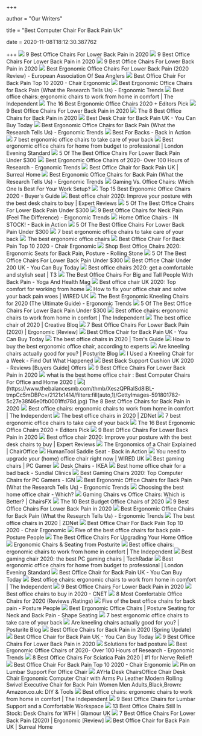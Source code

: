+++
        
author = "Our Writers"
        
title = "Best Computer Chair For Back Pain Uk"
        
date = 2020-11-08T18:12:30.387762
        
+++
[ ![](https://www.btod.com/blog/wp-content/uploads/2018/10/best-chairs-lower-back-support-1-ergohuman.jpg)](https://www.btod.com/blog/wp-content/uploads/2018/10/best-chairs-lower-back-support-1-ergohuman.jpg) 9 Best Office Chairs For Lower Back Pain in 2020
[ ![](https://i.ytimg.com/vi/uySCdDGrRK0/maxresdefault.jpg)](https://i.ytimg.com/vi/uySCdDGrRK0/maxresdefault.jpg) 9 Best Office Chairs For Lower Back Pain in 2020
[ ![](https://www.btod.com/blog/wp-content/uploads/2019/11/9-best-office-chairs-lower-back-pain-blog-header-1.jpg)](https://www.btod.com/blog/wp-content/uploads/2019/11/9-best-office-chairs-lower-back-pain-blog-header-1.jpg) 9 Best Office Chairs For Lower Back Pain in 2020
[ ![](https://efsa.co.uk/wp-content/uploads/2020/01/chairs.jpg)](https://efsa.co.uk/wp-content/uploads/2020/01/chairs.jpg) Best Ergonomic Office Chairs For Lower Back Pain (2020 Review) - European  Association Of Sea Anglers
[ ![](https://chairergonomic.co.uk/wp-content/uploads/2018/04/31sqcdcvqJL.jpg)](https://chairergonomic.co.uk/wp-content/uploads/2018/04/31sqcdcvqJL.jpg) Best Office Chair For Back Pain Top 10 2020 - Chair Ergonomic
[ ![](http://ergonomictrends.com/wp-content/uploads/2018/01/Duramont-Ergonomic-Office-Chair-review.jpg)](http://ergonomictrends.com/wp-content/uploads/2018/01/Duramont-Ergonomic-Office-Chair-review.jpg) Best Ergonomic Office Chairs for Back Pain (What the Research Tells Us) -  Ergonomic Trends
[ ![](https://static.independent.co.uk/s3fs-public/thumbnails/image/2020/03/16/16/best-ergonomic-office-chairs-indybest.jpg)](https://static.independent.co.uk/s3fs-public/thumbnails/image/2020/03/16/16/best-ergonomic-office-chairs-indybest.jpg) Best office chairs: ergonomic chairs to work from home in comfort | The  Independent
[ ![](https://i.ytimg.com/vi/7YVTS6Yj4Co/maxresdefault.jpg)](https://i.ytimg.com/vi/7YVTS6Yj4Co/maxresdefault.jpg) The 16 Best Ergonomic Office Chairs 2020 + Editors Pick
[ ![](https://www.btod.com/blog/wp-content/uploads/2018/10/best-chairs-lower-back-support-2-vera.jpg)](https://www.btod.com/blog/wp-content/uploads/2018/10/best-chairs-lower-back-support-2-vera.jpg) 9 Best Office Chairs For Lower Back Pain in 2020
[ ![](https://www.thebalancesmb.com/thmb/9U3S19mn6KmviCa9emPCfbqumE0=/640x640/smart/filters:no_upscale()/717tpSVhAvL._SL1001_-5b5f3e8a46e0fb0050e83f91.jpg)](https://www.thebalancesmb.com/thmb/9U3S19mn6KmviCa9emPCfbqumE0=/640x640/smart/filters:no_upscale()/717tpSVhAvL._SL1001_-5b5f3e8a46e0fb0050e83f91.jpg) The 8 Best Office Chairs for Back Pain in 2020
[ ![](https://cdn.statically.io/img/www.finexo.co.uk/wp-content/uploads/2020/07/best-desk-chair-for-back-pain-Uk.jpg?quality=100&f=auto)](https://cdn.statically.io/img/www.finexo.co.uk/wp-content/uploads/2020/07/best-desk-chair-for-back-pain-Uk.jpg?quality=100&f=auto) Best Desk Chair for Back Pain UK - You Can Buy Today
[ ![](http://ergonomictrends.com/wp-content/uploads/2019/01/ergohuman-LEM4ERG-r-review.jpg)](http://ergonomictrends.com/wp-content/uploads/2019/01/ergohuman-LEM4ERG-r-review.jpg) Best Ergonomic Office Chairs for Back Pain (What the Research Tells Us) -  Ergonomic Trends
[ ![](https://cdn.backinaction.co.uk/images/pages/hero/Varier_Thatsit_Homeoffice_square2_h500_h400.jpg)](https://cdn.backinaction.co.uk/images/pages/hero/Varier_Thatsit_Homeoffice_square2_h500_h400.jpg) Best For Backs - Back in Action
[ ![](https://inews-prd-a-images.s3.eu-west-2.amazonaws.com/content/uploads/2019/01/best-ergonomic-office-chairs.png)](https://inews-prd-a-images.s3.eu-west-2.amazonaws.com/content/uploads/2019/01/best-ergonomic-office-chairs.png) 7 best ergonomic office chairs to take care of your back
[ ![](https://static.standard.co.uk/s3fs-public/thumbnails/image/2020/06/19/10/office-chairs.jpg?w968)](https://static.standard.co.uk/s3fs-public/thumbnails/image/2020/06/19/10/office-chairs.jpg?w968) Best ergonomic office chairs for home from budget to professional | London  Evening Standard
[ ![](https://cdn.paindoctor.com/wp-content/uploads/2018/01/poly-bark-ergonomic-office-chair.jpg)](https://cdn.paindoctor.com/wp-content/uploads/2018/01/poly-bark-ergonomic-office-chair.jpg) 5 Of The Best Office Chairs For Lower Back Pain Under $300
[ ![](http://ergonomictrends.com/wp-content/uploads/2019/01/X-Chair-X4-ergonomic-chair-review.jpg)](http://ergonomictrends.com/wp-content/uploads/2019/01/X-Chair-X4-ergonomic-chair-review.jpg) Best Ergonomic Office Chairs of 2020- Over 100 Hours of Research - Ergonomic  Trends
[ ![](https://nitrocdn.com/FCtNLgoKoksOvHPQAcXcLmGjNZJEpuIT/assets/static/optimized/wp-content/uploads/2020/02/d5254ea303e55cbca9a5aab9e2cc3021.best-office-chair-for-back-pain-uk-1024x683.jpg)](https://nitrocdn.com/FCtNLgoKoksOvHPQAcXcLmGjNZJEpuIT/assets/static/optimized/wp-content/uploads/2020/02/d5254ea303e55cbca9a5aab9e2cc3021.best-office-chair-for-back-pain-uk-1024x683.jpg) Best Office Chair for Back Pain UK | Surreal Home
[ ![](http://ergonomictrends.com/wp-content/uploads/2019/01/best-office-chair-back-pain.jpg)](http://ergonomictrends.com/wp-content/uploads/2019/01/best-office-chair-back-pain.jpg) Best Ergonomic Office Chairs for Back Pain (What the Research Tells Us) -  Ergonomic Trends
[ ![](https://thumbor.forbes.com/thumbor/711x400/https://specials-images.forbesimg.com/imageserve/5e8e572c93ef920006d3a192/960x0.jpg?fit=scale)](https://thumbor.forbes.com/thumbor/711x400/https://specials-images.forbesimg.com/imageserve/5e8e572c93ef920006d3a192/960x0.jpg?fit=scale) Gaming Vs. Office Chairs: Which One Is Best For Your Work Setup?
[ ![](https://www.republiclab.com/wp-content/uploads/2017/08/best-ergonomic-office-chairs-thumbnail.jpg)](https://www.republiclab.com/wp-content/uploads/2017/08/best-ergonomic-office-chairs-thumbnail.jpg) Top 15 Best Ergonomic Office Chairs 2020 - Buyer's Guide
[ ![](https://cdn1.expertreviews.co.uk/sites/expertreviews/files/2017/10/best-office-chair_humanscale-liberty-office-chair.jpg)](https://cdn1.expertreviews.co.uk/sites/expertreviews/files/2017/10/best-office-chair_humanscale-liberty-office-chair.jpg) Best office chair 2020: Improve your posture with the best desk chairs to  buy | Expert Reviews
[ ![](https://cdn.paindoctor.com/wp-content/uploads/2018/01/topsky-office-chair.jpg)](https://cdn.paindoctor.com/wp-content/uploads/2018/01/topsky-office-chair.jpg) 5 Of The Best Office Chairs For Lower Back Pain Under $300
[ ![](http://ergonomictrends.com/wp-content/uploads/2020/02/best-office-chairs-for-neck-pain.jpg)](http://ergonomictrends.com/wp-content/uploads/2020/02/best-office-chairs-for-neck-pain.jpg) 9 Best Office Chairs for Neck Pain (Feel The Difference) - Ergonomic Trends
[ ![](https://cdn.backinaction.co.uk/images/pages/header/Varier_Thatsit_Homeoffice.jpg)](https://cdn.backinaction.co.uk/images/pages/header/Varier_Thatsit_Homeoffice.jpg) Home Office Chairs - IN STOCK! - Back in Action
[ ![](https://cdn.paindoctor.com/wp-content/uploads/2018/01/ikea-markus-chair.jpg)](https://cdn.paindoctor.com/wp-content/uploads/2018/01/ikea-markus-chair.jpg) 5 Of The Best Office Chairs For Lower Back Pain Under $300
[ ![](https://i.inews.co.uk/content/uploads/2019/01/john-lewis-murray-chair.png)](https://i.inews.co.uk/content/uploads/2019/01/john-lewis-murray-chair.png) 7 best ergonomic office chairs to take care of your back
[ ![](https://www.telegraph.co.uk/content/dam/education-and-careers/2020/01/17/Herman-Miller-Aeron-Office-Chair_trans_NvBQzQNjv4Bqd42X-0XUgKDu9ZkvrTLS36AdSdZApvBeyEuhoggHyCU.jpg)](https://www.telegraph.co.uk/content/dam/education-and-careers/2020/01/17/Herman-Miller-Aeron-Office-Chair_trans_NvBQzQNjv4Bqd42X-0XUgKDu9ZkvrTLS36AdSdZApvBeyEuhoggHyCU.jpg) The best ergonomic office chairs
[ ![](https://chairergonomic.co.uk/wp-content/uploads/2018/04/best-ergonomic-office-chair.jpg)](https://chairergonomic.co.uk/wp-content/uploads/2018/04/best-ergonomic-office-chair.jpg) Best Office Chair For Back Pain Top 10 2020 - Chair Ergonomic
[ ![](https://www.rollingstone.com/wp-content/uploads/2020/04/office-chairs.jpg)](https://www.rollingstone.com/wp-content/uploads/2020/04/office-chairs.jpg) Shop Best Office Chairs 2020: Ergonomic Seats for Back Pain, Posture -  Rolling Stone
[ ![](https://cdn.paindoctor.com/wp-content/uploads/2018/01/serta-mid-back-office-chair.jpg)](https://cdn.paindoctor.com/wp-content/uploads/2018/01/serta-mid-back-office-chair.jpg) 5 Of The Best Office Chairs For Lower Back Pain Under $300
[ ![](http://www.finexo.co.uk/wp-content/uploads/2020/07/Best-Office-Chair-under-300-UK-1.jpg)](http://www.finexo.co.uk/wp-content/uploads/2020/07/Best-Office-Chair-under-300-UK-1.jpg) Best Office Chair Under 200 UK - You Can Buy Today
[ ![](https://cdn.mos.cms.futurecdn.net/9rXCdrBHCFMd2aXzFFi6XV-320-80.jpg)](https://cdn.mos.cms.futurecdn.net/9rXCdrBHCFMd2aXzFFi6XV-320-80.jpg) Best office chairs 2020: get a comfortable and stylish seat | T3
[ ![](https://www.yogaandhealthmag.co.uk/wp-content/uploads/2020/01/Best-Big-and-Tall-Office-Chair.jpg)](https://www.yogaandhealthmag.co.uk/wp-content/uploads/2020/01/Best-Big-and-Tall-Office-Chair.jpg) The Best Office Chairs For Big and Tall People With Back Pain - Yoga And  Health Mag
[ ![](https://www.shortlist.com/media/imager/201910/40461-original.jpg)](https://www.shortlist.com/media/imager/201910/40461-original.jpg) Best office chair UK 2020: Top comfort for working from home
[ ![](https://wi-images.condecdn.net/image/Lb73QZxlkkv/crop/405/f/ws-chair.jpg)](https://wi-images.condecdn.net/image/Lb73QZxlkkv/crop/405/f/ws-chair.jpg) How to fix your office chair and solve your back pain woes | WIRED UK
[ ![](http://ergonomictrends.com/wp-content/uploads/2017/07/ergonomic-kneeling-chairs-reviews.png)](http://ergonomictrends.com/wp-content/uploads/2017/07/ergonomic-kneeling-chairs-reviews.png) The Best Ergonomic Kneeling Chairs for 2020 (The Ultimate Guide) - Ergonomic  Trends
[ ![](https://cdn.paindoctor.com/wp-content/uploads/2018/01/amazon-mesh-chair.jpg)](https://cdn.paindoctor.com/wp-content/uploads/2018/01/amazon-mesh-chair.jpg) 5 Of The Best Office Chairs For Lower Back Pain Under $300
[ ![](https://static.independent.co.uk/s3fs-public/thumbnails/image/2019/02/14/17/john-lewis-gerard.jpg?width=982&height=726)](https://static.independent.co.uk/s3fs-public/thumbnails/image/2019/02/14/17/john-lewis-gerard.jpg?width=982&height=726) Best office chairs: ergonomic chairs to work from home in comfort | The  Independent
[ ![](https://cdn.mos.cms.futurecdn.net/NkRwHsoDezP3MuJnwDvjhh.jpg)](https://cdn.mos.cms.futurecdn.net/NkRwHsoDezP3MuJnwDvjhh.jpg) The best office chair of 2020 | Creative Bloq
[ ![](https://www.wellnessgrit.com/wp-content/uploads/2019/01/Miller-240x300.jpg)](https://www.wellnessgrit.com/wp-content/uploads/2019/01/Miller-240x300.jpg) 7 Best Office Chairs For Lower Back Pain (2020) | Ergonomic [Review]
[ ![](http://www.finexo.co.uk/wp-content/uploads/2020/09/best-office-chair-for-back-pain-uk_1.jpg)](http://www.finexo.co.uk/wp-content/uploads/2020/09/best-office-chair-for-back-pain-uk_1.jpg) Best Office Chair for Back Pain UK - You Can Buy Today
[ ![](https://cdn.mos.cms.futurecdn.net/chg3AGHkpwVFcZeK26TKuA.jpg)](https://cdn.mos.cms.futurecdn.net/chg3AGHkpwVFcZeK26TKuA.jpg) The best office chairs in 2020 | Tom's Guide
[ ![](https://media2.s-nbcnews.com/i/newscms/2020_25/3390893/ergonomic-office-chairs-kr-2x1-tease-200618_38008296185ce90fd52b401caf79df24.jpg)](https://media2.s-nbcnews.com/i/newscms/2020_25/3390893/ergonomic-office-chairs-kr-2x1-tease-200618_38008296185ce90fd52b401caf79df24.jpg) How to buy the best ergonomic office chair, according to experts
[ ![](http://www.posturite.co.uk/blog/wp-content/uploads/2018/10/kneeling-capisco-blog_images.jpg)](http://www.posturite.co.uk/blog/wp-content/uploads/2018/10/kneeling-capisco-blog_images.jpg) Are kneeling chairs actually good for you? | Posturite Blog
[ ![](https://www.chairoffice.co.uk/media/4934/kneeling-chair-15.jpg)](https://www.chairoffice.co.uk/media/4934/kneeling-chair-15.jpg) I Used a Kneeling Chair for a Week - Find Out What Happened
[ ![](https://buy-new.co.uk/wp-content/uploads/2019/03/Best-back-support-cushion.jpg)](https://buy-new.co.uk/wp-content/uploads/2019/03/Best-back-support-cushion.jpg) Best Back Support Cushion UK 2020 - Reviews [Buyers Guide] Offers
[ ![](https://i.ytimg.com/vi/9pul44IlNzE/maxresdefault.jpg)](https://i.ytimg.com/vi/9pul44IlNzE/maxresdefault.jpg) 9 Best Office Chairs For Lower Back Pain in 2020
[ ![](https://treeamigo.com/wp-content/uploads/2014/09/best-home-office-chairs-uk.jpg)](https://treeamigo.com/wp-content/uploads/2014/09/best-home-office-chairs-uk.jpg) what is the best home office chair : Best Computer Chairs For Office and  Home 2020
[ ![](https://www.thebalancesmb.com/thmb/XeszQPRalSd8lBL-tmpCc5mDBPc=/2121x1414/filters:fill(auto,1)/GettyImages-591801782-5c27e38f46e0fb0001ffd78d.jpg)](https://www.thebalancesmb.com/thmb/XeszQPRalSd8lBL-tmpCc5mDBPc=/2121x1414/filters:fill(auto,1)/GettyImages-591801782-5c27e38f46e0fb0001ffd78d.jpg) The 8 Best Office Chairs for Back Pain in 2020
[ ![](https://static.independent.co.uk/s3fs-public/thumbnails/image/2019/02/14/17/hag-sofi.jpg?width=982&height=726)](https://static.independent.co.uk/s3fs-public/thumbnails/image/2019/02/14/17/hag-sofi.jpg?width=982&height=726) Best office chairs: ergonomic chairs to work from home in comfort | The  Independent
[ ![](https://zdnet4.cbsistatic.com/hub/i/2020/01/17/8231e246-714d-44bf-8b5e-bebdd66c1d83/office-chair-6.jpg)](https://zdnet4.cbsistatic.com/hub/i/2020/01/17/8231e246-714d-44bf-8b5e-bebdd66c1d83/office-chair-6.jpg) The best office chairs in 2020 | ZDNet
[ ![](https://i.inews.co.uk/content/uploads/2019/01/ERGO-TEK-OFFICE-CHAIR.png)](https://i.inews.co.uk/content/uploads/2019/01/ERGO-TEK-OFFICE-CHAIR.png) 7 best ergonomic office chairs to take care of your back
[ ![](https://i.ytimg.com/vi/7YVTS6Yj4Co/hqdefault.jpg)](https://i.ytimg.com/vi/7YVTS6Yj4Co/hqdefault.jpg) The 16 Best Ergonomic Office Chairs 2020 + Editors Pick
[ ![](https://www.btod.com/blog/wp-content/uploads/2018/10/best-chairs-lower-back-support-4-leap.jpg)](https://www.btod.com/blog/wp-content/uploads/2018/10/best-chairs-lower-back-support-4-leap.jpg) 9 Best Office Chairs For Lower Back Pain in 2020
[ ![](https://cdn1.expertreviews.co.uk/sites/expertreviews/files/styles/er_main_wide/public/2017/09/best_office_chair_hag_sofi.jpg?itok=roawtesQ)](https://cdn1.expertreviews.co.uk/sites/expertreviews/files/styles/er_main_wide/public/2017/09/best_office_chair_hag_sofi.jpg?itok=roawtesQ) Best office chair 2020: Improve your posture with the best desk chairs to  buy | Expert Reviews
[ ![](https://www.chairoffice.co.uk/media/4883/space-desk-office-workspace.jpg?height=400&width=915&mode=crop&center=0.50)](https://www.chairoffice.co.uk/media/4883/space-desk-office-workspace.jpg?height=400&width=915&mode=crop&center=0.50) The Ergonomics of a Chair Explained | ChairOffice
[ ![](https://cdn.backinaction.co.uk/images/pages/hero/humantool2.jpg)](https://cdn.backinaction.co.uk/images/pages/hero/humantool2.jpg) HumanTool Saddle Seat - Back in Action
[ ![](https://wi-images.condecdn.net/image/qa6P6wowkM1/crop/2040/f/8.jpg)](https://wi-images.condecdn.net/image/qa6P6wowkM1/crop/2040/f/8.jpg) You need to upgrade your (home) office chair right now | WIRED UK
[ ![](https://cdn.mos.cms.futurecdn.net/eTsGaLnVkpozHC9CqhA6dK-1200-80.jpg)](https://cdn.mos.cms.futurecdn.net/eTsGaLnVkpozHC9CqhA6dK-1200-80.jpg) Best gaming chairs | PC Gamer
[ ![](https://shop.static.ingka.ikea.com/category-images/Category_desk-chairs.jpg)](https://shop.static.ingka.ikea.com/category-images/Category_desk-chairs.jpg) Desk Chairs - IKEA
[ ![](https://sundialclinics.co.uk/wp-content/uploads/2020/05/Best-office-chair-for-a-bad-back.jpg)](https://sundialclinics.co.uk/wp-content/uploads/2020/05/Best-office-chair-for-a-bad-back.jpg) Best home office chair for a bad back - Sundial Clinics
[ ![](https://oyster.ignimgs.com/wordpress/stg.ign.com/2019/06/Titan-2.jpg)](https://oyster.ignimgs.com/wordpress/stg.ign.com/2019/06/Titan-2.jpg) Best Gaming Chairs 2020: Top Computer Chairs for PC Gamers - IGN
[ ![](http://ergonomictrends.com/wp-content/uploads/2020/02/Nouhaus-Ergo3D-office-chair-review.jpg)](http://ergonomictrends.com/wp-content/uploads/2020/02/Nouhaus-Ergo3D-office-chair-review.jpg) Best Ergonomic Office Chairs for Back Pain (What the Research Tells Us) -  Ergonomic Trends
[ ![](https://media.product.which.co.uk/prod/images/803_402/gm-408c1a6a-a2aa-4e8f-86bb-b842c7c7c695-1-home-office-chair.jpg)](https://media.product.which.co.uk/prod/images/803_402/gm-408c1a6a-a2aa-4e8f-86bb-b842c7c7c695-1-home-office-chair.jpg) Choosing the best home office chair - Which?
[ ![](https://chairsfx.com/wp-content/uploads/2020/03/gaming-chair-features.jpg)](https://chairsfx.com/wp-content/uploads/2020/03/gaming-chair-features.jpg) Gaming Chairs vs Office Chairs: Which is Better? | ChairsFX
[ ![](https://www.thebalancesmb.com/thmb/ohaP_K4pMiMMjl-ZvVreujUSC9U=/1500x1500/filters:no_upscale():max_bytes(150000):strip_icc()/ModwayArticulateErgonomicMeshOfficeChairinBlack-5b21558bba61770037203394.jpg)](https://www.thebalancesmb.com/thmb/ohaP_K4pMiMMjl-ZvVreujUSC9U=/1500x1500/filters:no_upscale():max_bytes(150000):strip_icc()/ModwayArticulateErgonomicMeshOfficeChairinBlack-5b21558bba61770037203394.jpg) The 10 Best Budget Office Chairs of 2020
[ ![](https://www.btod.com/blog/wp-content/uploads/2018/10/best-chairs-lower-back-support-3-smart.jpg)](https://www.btod.com/blog/wp-content/uploads/2018/10/best-chairs-lower-back-support-3-smart.jpg) 9 Best Office Chairs For Lower Back Pain in 2020
[ ![](http://ergonomictrends.com/wp-content/uploads/2019/01/Steelcase-gesture-review.jpg)](http://ergonomictrends.com/wp-content/uploads/2019/01/Steelcase-gesture-review.jpg) Best Ergonomic Office Chairs for Back Pain (What the Research Tells Us) -  Ergonomic Trends
[ ![](https://zdnet4.cbsistatic.com/hub/i/2020/01/17/c0ad1bc6-1ebd-44b4-a35b-3f8aae0e3b21/office-chair-4.jpg)](https://zdnet4.cbsistatic.com/hub/i/2020/01/17/c0ad1bc6-1ebd-44b4-a35b-3f8aae0e3b21/office-chair-4.jpg) The best office chairs in 2020 | ZDNet
[ ![](https://images-na.ssl-images-amazon.com/images/I/41MqBHkbpfL.jpg)](https://images-na.ssl-images-amazon.com/images/I/41MqBHkbpfL.jpg) Best Office Chair For Back Pain Top 10 2020 - Chair Ergonomic
[ ![](https://www.posturepeople.co.uk/wp-content/uploads/2020/08/Orthopaedica-OC300Series-245x245.jpg)](https://www.posturepeople.co.uk/wp-content/uploads/2020/08/Orthopaedica-OC300Series-245x245.jpg) Five of the best office chairs for back pain - Posture People
[ ![](https://specials-images.forbesimg.com/imageserve/5f203f62953761c471e7740d/960x0.jpg?fit=scale)](https://specials-images.forbesimg.com/imageserve/5f203f62953761c471e7740d/960x0.jpg?fit=scale) The Best Office Chairs For Upgrading Your Home Office
[ ![](https://www.posturite.co.uk/media/category-landing/ergonomic-chairs/chairs-landing-page-office-chairs_2019.jpg)](https://www.posturite.co.uk/media/category-landing/ergonomic-chairs/chairs-landing-page-office-chairs_2019.jpg) Ergonomic Chairs & Seating from Posturite
[ ![](https://static.independent.co.uk/s3fs-public/thumbnails/image/2019/02/14/17/hag-capisco.jpg?width=982&height=726)](https://static.independent.co.uk/s3fs-public/thumbnails/image/2019/02/14/17/hag-capisco.jpg?width=982&height=726) Best office chairs: ergonomic chairs to work from home in comfort | The  Independent
[ ![](https://cdn.mos.cms.futurecdn.net/8uyuPRKS2svHBhMZkZYkFg.jpg)](https://cdn.mos.cms.futurecdn.net/8uyuPRKS2svHBhMZkZYkFg.jpg) Best gaming chair 2020: the best PC gaming chairs | TechRadar
[ ![](https://static.standard.co.uk/s3fs-public/thumbnails/image/2020/09/08/13/sixbros.-office-desk-chair.jpg)](https://static.standard.co.uk/s3fs-public/thumbnails/image/2020/09/08/13/sixbros.-office-desk-chair.jpg) Best ergonomic office chairs for home from budget to professional | London  Evening Standard
[ ![](https://images-na.ssl-images-amazon.com/images/I/71pIkul2zOL._AC_SY355_.jpg)](https://images-na.ssl-images-amazon.com/images/I/71pIkul2zOL._AC_SY355_.jpg) Best Office Chair for Back Pain UK - You Can Buy Today
[ ![](https://static.independent.co.uk/s3fs-public/thumbnails/image/2019/02/14/16/herman-miller-aeron.jpg?width=982&height=726)](https://static.independent.co.uk/s3fs-public/thumbnails/image/2019/02/14/16/herman-miller-aeron.jpg?width=982&height=726) Best office chairs: ergonomic chairs to work from home in comfort | The  Independent
[ ![](https://www.btod.com/blog/wp-content/uploads/2018/10/best-chairs-lower-back-support-5-freedom.jpg)](https://www.btod.com/blog/wp-content/uploads/2018/10/best-chairs-lower-back-support-5-freedom.jpg) 9 Best Office Chairs For Lower Back Pain in 2020
[ ![](https://cnet2.cbsistatic.com/img/GRo-GylewM5N39e16q82prn8Gog=/940x528/2020/08/03/92e8293d-d387-4aa5-9494-f9f4038830ab/hbada.jpg)](https://cnet2.cbsistatic.com/img/GRo-GylewM5N39e16q82prn8Gog=/940x528/2020/08/03/92e8293d-d387-4aa5-9494-f9f4038830ab/hbada.jpg) Best office chairs to buy in 2020 - CNET
[ ![](https://www.btod.com/blog/wp-content/uploads/2019/04/most-comfortable-office-chairs-2020-blog-header.jpg)](https://www.btod.com/blog/wp-content/uploads/2019/04/most-comfortable-office-chairs-2020-blog-header.jpg) 8 Most Comfortable Office Chairs for 2020 (Reviews /Ratings)
[ ![](https://www.posturepeople.co.uk/wp-content/uploads/2019/07/Five-of-the-best-office-chairs-for-back-pain.jpg)](https://www.posturepeople.co.uk/wp-content/uploads/2019/07/Five-of-the-best-office-chairs-for-back-pain.jpg) Five of the best office chairs for back pain - Posture People
[ ![](https://www.shape-seating.co.uk/images/srv/page-default-associated-pages-3col/Lifestyle/ergonomic-office-chairs_lifestyle.jpg)](https://www.shape-seating.co.uk/images/srv/page-default-associated-pages-3col/Lifestyle/ergonomic-office-chairs_lifestyle.jpg) Best Ergonomic Office Chairs | Posture Seating for Neck and Back Pain -  Shape Seating
[ ![](https://i.inews.co.uk/content/uploads/2019/01/humanscale-freedom-office-chair.png)](https://i.inews.co.uk/content/uploads/2019/01/humanscale-freedom-office-chair.png) 7 best ergonomic office chairs to take care of your back
[ ![](https://www.posturite.co.uk/blog/wp-content/uploads/2018/10/kneeling-chair_featured-image.jpg)](https://www.posturite.co.uk/blog/wp-content/uploads/2018/10/kneeling-chair_featured-image.jpg) Are kneeling chairs actually good for you? | Posturite Blog
[ ![](https://i2.wp.com/www.startstanding.org/wp-content/uploads/2019/01/Dragonn-Kneeling-Chair.jpg?resize=960%2C960&ssl=1)](https://i2.wp.com/www.startstanding.org/wp-content/uploads/2019/01/Dragonn-Kneeling-Chair.jpg?resize=960%2C960&ssl=1) Best Office Chairs for Back Pain in 2020 (Spring Update)
[ ![](https://cdn.statically.io/img/images-na.ssl-images-amazon.com/images/I/71GhJ9Cj6rL._AC_SY355_.jpg?quality=100&f=auto)](https://cdn.statically.io/img/images-na.ssl-images-amazon.com/images/I/71GhJ9Cj6rL._AC_SY355_.jpg?quality=100&f=auto) Best Office Chair for Back Pain UK - You Can Buy Today
[ ![](https://www.btod.com/blog/wp-content/uploads/2018/10/best-chairs-lower-back-support-8-ioo.jpg)](https://www.btod.com/blog/wp-content/uploads/2018/10/best-chairs-lower-back-support-8-ioo.jpg) 9 Best Office Chairs For Lower Back Pain in 2020
[ ![](https://www.posturite.co.uk/media/help-advice/bad-posture.gif)](https://www.posturite.co.uk/media/help-advice/bad-posture.gif) Solutions for bad posture
[ ![](http://ergonomictrends.com/wp-content/uploads/2019/01/Komene-Ergonomic-Office-Chair.jpg)](http://ergonomictrends.com/wp-content/uploads/2019/01/Komene-Ergonomic-Office-Chair.jpg) Best Ergonomic Office Chairs of 2020- Over 100 Hours of Research - Ergonomic  Trends
[ ![](https://www.geekyoffices.com/wp-content/uploads/2020/01/Best-Office-Chairs-for-Sciatic.png)](https://www.geekyoffices.com/wp-content/uploads/2020/01/Best-Office-Chairs-for-Sciatic.png) 8 Best Office Chairs For Sciatica Pain 2020 | #1 for Nerve Relief!
[ ![](https://chairergonomic.co.uk/wp-content/uploads/2018/04/1320484-e1524572216551.jpg)](https://chairergonomic.co.uk/wp-content/uploads/2018/04/1320484-e1524572216551.jpg) Best Office Chair For Back Pain Top 10 2020 - Chair Ergonomic
[ ![](https://i.pinimg.com/originals/e7/b2/3a/e7b23a4b81462741ae1f5ed099413d6c.jpg)](https://i.pinimg.com/originals/e7/b2/3a/e7b23a4b81462741ae1f5ed099413d6c.jpg) Pin on Lumbar Support For Office Chair
[ ![](https://images-na.ssl-images-amazon.com/images/I/51Hv4Y9yLNL._AC_SY355_.jpg)](https://images-na.ssl-images-amazon.com/images/I/51Hv4Y9yLNL._AC_SY355_.jpg) AYHa Desk ChairsOffice Chair Desk Chair Ergonomic Computer Chair with Arms  Pu Leather Modern Rolling Swivel Executive Chair for Back Pain Women Men  Adults,Black,Brown: Amazon.co.uk: DIY & Tools
[ ![](https://static.independent.co.uk/s3fs-public/thumbnails/image/2019/02/14/17/vitra-hal.jpg?width=982&height=726)](https://static.independent.co.uk/s3fs-public/thumbnails/image/2019/02/14/17/vitra-hal.jpg?width=982&height=726) Best office chairs: ergonomic chairs to work from home in comfort | The  Independent
[ ![](https://www.firstforwomen.com/wp-content/uploads/sites/2/2019/09/Bauer-Product-Images-5.png)](https://www.firstforwomen.com/wp-content/uploads/sites/2/2019/09/Bauer-Product-Images-5.png) 9 Best Office Chairs for Lumbar Support and a Comfortable Workspace
[ ![](https://gl-images.condecdn.net/image/knRZZw2o20a/crop/1020/f/6a6bf1ba5743a4791b1441756f054342ced6efeb_chaknx008org_uk_knox_office_chair_retro_orange_lb01_p.jpg)](https://gl-images.condecdn.net/image/knRZZw2o20a/crop/1020/f/6a6bf1ba5743a4791b1441756f054342ced6efeb_chaknx008org_uk_knox_office_chair_retro_orange_lb01_p.jpg) 13 Best Office Chairs Still In Stock: Desk Chairs for WFH | Glamour UK
[ ![](https://www.wellnessgrit.com/wp-content/uploads/2019/01/Embody-Chair-642x1024.jpg)](https://www.wellnessgrit.com/wp-content/uploads/2019/01/Embody-Chair-642x1024.jpg) 7 Best Office Chairs For Lower Back Pain (2020) | Ergonomic [Review]
[ ![](https://m.media-amazon.com/images/I/41+uiRFZmiL.jpg)](https://m.media-amazon.com/images/I/41+uiRFZmiL.jpg) Best Office Chair for Back Pain UK | Surreal Home
